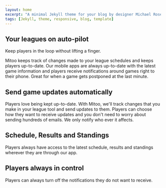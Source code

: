 ```yaml
---
layout: home
excerpt: "A minimal Jekyll theme for your blog by designer Michael Rose."
tags: [Jekyll, theme, responsive, blog, template]
---
```


<h2>Your leagues on auto-pilot</h2>

Keep players in the loop without lifting a finger.

Mitoo keeps track of changes made to your league schedules and keeps players up-to-date. Our mobile apps are always up-to-date with the latest game information and players receive notifications around games right to their phone. Great for when a game gets postponed at the last minute.


## Send game updates automatically
Players love being kept up-to-date. With Mitoo, we'll track changes that you make in your league tool and send updates to them. Players can choose how they want to receive updates and you don't need to worry about sending hundreds of emails. We only notify who ever it affects.


## Schedule, Results and Standings
Players always have access to the latest schedule, results and standings wherever they are through our app.


## Players always in control
Players can always turn off the notifications they do not want to receive.


